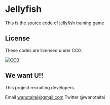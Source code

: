 ﻿# Jellyfish

This is the source code of jellyfish training game

## License

These codes are licensed under CC0.

[![CC0](http://i.creativecommons.org/p/zero/1.0/88x31.png "CC0")](http://creativecommons.org/publicdomain/zero/1.0/deed.ja)

## We want U!!

This project recruiting developers.

Email
wanotaitei@gmail.com
Twitter
@wanotaitei
